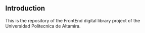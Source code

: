 ## Introduction
This is the repository of the FrontEnd digital library project of the Universidad Politecnica de Altamira.